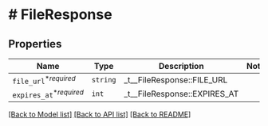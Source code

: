 # # FileResponse



## Properties

Name | Type | Description | Notes
------------ | ------------- | ------------- | -------------
| `file_url`<sup>*_required_</sup> | ```string``` |  _t__FileResponse::FILE_URL  |  |
| `expires_at`<sup>*_required_</sup> | ```int``` |  _t__FileResponse::EXPIRES_AT  |  |

[[Back to Model list]](../../README.md#models) [[Back to API list]](../../README.md#endpoints) [[Back to README]](../../README.md)
